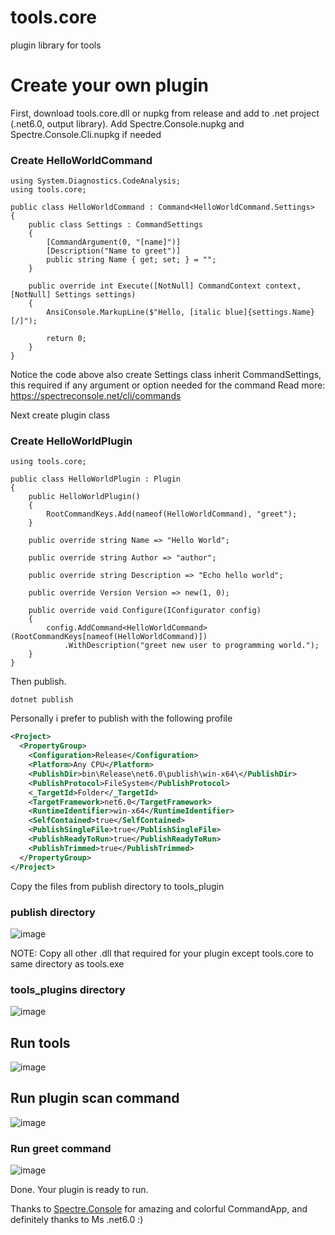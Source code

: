 # tools.core
plugin library for tools

# Create your own plugin
First, download tools.core.dll or nupkg from release and add to .net project (.net6.0, output library).
Add Spectre.Console.nupkg and Spectre.Console.Cli.nupkg if needed

### Create HelloWorldCommand
```CSharp
using System.Diagnostics.CodeAnalysis;
using tools.core;

public class HelloWorldCommand : Command<HelloWorldCommand.Settings>
{
    public class Settings : CommandSettings
    {
        [CommandArgument(0, "[name]")]
        [Description("Name to greet")]
        public string Name { get; set; } = "";
    }

    public override int Execute([NotNull] CommandContext context, [NotNull] Settings settings)
    {
        AnsiConsole.MarkupLine($"Hello, [italic blue]{settings.Name}[/]");

        return 0;
    }
}
```
Notice the code above also create Settings class inherit CommandSettings, this required if any argument or option needed for the command
Read more: https://spectreconsole.net/cli/commands

Next create plugin class
### Create HelloWorldPlugin
```CSharp
using tools.core;

public class HelloWorldPlugin : Plugin
{
    public HelloWorldPlugin()
    {
        RootCommandKeys.Add(nameof(HelloWorldCommand), "greet");
    }

    public override string Name => "Hello World";

    public override string Author => "author";

    public override string Description => "Echo hello world";

    public override Version Version => new(1, 0);

    public override void Configure(IConfigurator config)
    {
        config.AddCommand<HelloWorldCommand>(RootCommandKeys[nameof(HelloWorldCommand)])
            .WithDescription("greet new user to programming world.");
    }
}
```
Then publish. 
```
dotnet publish
```

Personally i prefer to publish with the following profile
```Xml
<Project>
  <PropertyGroup>
    <Configuration>Release</Configuration>
    <Platform>Any CPU</Platform>
    <PublishDir>bin\Release\net6.0\publish\win-x64\</PublishDir>
    <PublishProtocol>FileSystem</PublishProtocol>
    <_TargetId>Folder</_TargetId>
    <TargetFramework>net6.0</TargetFramework>
    <RuntimeIdentifier>win-x64</RuntimeIdentifier>
    <SelfContained>true</SelfContained>
    <PublishSingleFile>true</PublishSingleFile>
    <PublishReadyToRun>true</PublishReadyToRun>
    <PublishTrimmed>true</PublishTrimmed>
  </PropertyGroup>
</Project>
```

Copy the files from publish directory to tools_plugin
### publish directory
![image](https://user-images.githubusercontent.com/62987279/205306878-05edc454-9943-4e14-a4e9-90dff3813428.png)

NOTE: Copy all other .dll that required for your plugin except tools.core to same directory as tools.exe

### tools_plugins directory
![image](https://user-images.githubusercontent.com/62987279/205306462-031c100e-85b0-4074-a32c-46a3d319abc9.png)

## Run tools
![image](https://user-images.githubusercontent.com/62987279/205308359-db9adb91-4b49-4d04-84eb-bd1048b592e8.png)

## Run plugin scan command
![image](https://user-images.githubusercontent.com/62987279/205309709-37ab4be9-6894-4fbb-b900-425c9e6514f2.png)

### Run greet command
![image](https://user-images.githubusercontent.com/62987279/205308185-36e34852-e06d-473f-be44-9f47a9652175.png)

Done. Your plugin is ready to run.

Thanks to [Spectre.Console](https://spectreconsole.net/) for amazing and colorful CommandApp, and definitely thanks to Ms .net6.0 :)
